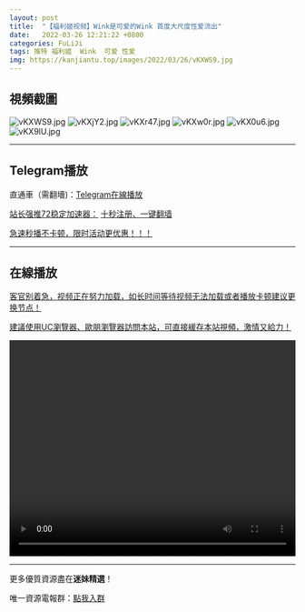 ```yaml
---
layout: post
title:  "【福利姬视频】Wink是可爱的Wink 首度大尺度性爱流出"
date:   2022-03-26 12:21:22 +0800
categories: FuLiJi
tags: 推特 福利姬  Wink  可爱 性爱
img: https://kanjiantu.top/images/2022/03/26/vKXWS9.jpg
---
```



## 視頻截圖

![vKXWS9.jpg](https://kanjiantu.top/images/2022/03/26/vKXWS9.jpg)
![vKXjY2.jpg](https://kanjiantu.top/images/2022/03/26/vKXjY2.jpg)
![vKXr47.jpg](https://kanjiantu.top/images/2022/03/26/vKXr47.jpg)
![vKXw0r.jpg](https://kanjiantu.top/images/2022/03/26/vKXw0r.jpg)
![vKX0u6.jpg](https://kanjiantu.top/images/2022/03/26/vKX0u6.jpg)
![vKX9lU.jpg](https://kanjiantu.top/images/2022/03/26/vKX9lU.jpg)

* * *
## Telegram播放

直通車（需翻墻)：[Telegram在線播放](https://t.me/mimeijingxuan/345)

<u>站长强推72稳定加速器：</u> [十秒注册、一键翻墙](https://www.mimei.blog/skip/vpn.html)


<u>急速秒播不卡顿，限时活动更优惠！！！</u>
* * *
## 在線播放
<u>客官别着急，视频正在努力加载，如长时间等待视频无法加载或者播放卡顿建议更换节点！</u>

<u>建議使用UC瀏覽器、歐朋瀏覽器訪問本站，可直接緩存本站視頻，激情又給力！</u>
<center><video src="https://cdn.publer.io/uploads/videos/62472e04db279736bfa8122f/bfaa3de6127d539e8c27d5dcd28021b3.mp4" width="100%" height="380px" controls="controls"></video></center>


* * *
更多優質資源盡在**迷妹精選**！

唯一資源電報群：[點我入群](https://t.me/mimeijingxuan)


